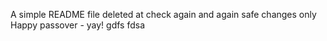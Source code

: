 A simple README file
deleted at
check again
and again
safe changes only
Happy passover - yay!
gdfs
fdsa
